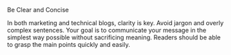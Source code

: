 Be Clear and Concise

In both marketing and technical blogs, clarity is key. Avoid jargon and overly complex sentences. Your goal is to communicate your message in the simplest way possible without sacrificing meaning. Readers should be able to grasp the main points quickly and easily.
